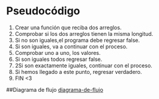 # Pseudocódigo

1. Crear una función que reciba dos arreglos.
2. Comprobar si los dos arreglos tienen la misma longitud.
3. Si no son iguales,el programa debe regresar false.
4. Si son iguales, va a continuar con el proceso.
5. Comprobar uno a uno, los valores.
6. Si son iguales todos regresar false.
7. 2Si son exactamente iguales, continuar con el proceso.
8. Si hemos llegado a este punto, regresar verdadero.
9. FIN <3

##Diagrama de flujo
[diagrama-de-flujo](http://subefotos.com/ver/?20ecda88343be1e92e3d040b0ba279ceo.jpg)

